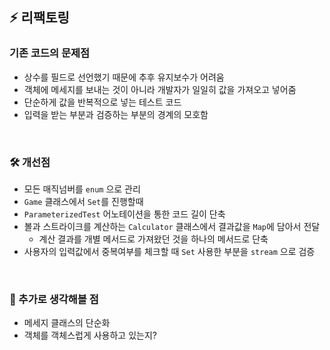 ## ⚡️ 리팩토링

### 기존 코드의 문제점
- 상수를 필드로 선언했기 때문에 추후 유지보수가 어려움
- 객체에 메세지를 보내는 것이 아니라 개발자가 일일히 값을 가져오고 넣어줌
- 단순하게 값을 반복적으로 넣는 테스트 코드
- 입력을 받는 부분과 검증하는 부분의 경계의 모호함


<br>

### 🛠️ 개선점
- 모든 매직넘버를 `enum` 으로 관리
- `Game` 클래스에서 `Set`를 진행할때 
- `ParameterizedTest` 어노테이션을 통한 코드 길이 단축
- 볼과 스트라이크를 계산하는 `Calculator` 클래스에서 결과값을 `Map`에 담아서 전달
    - 계산 결과를 개별 메서드로 가져왔던 것을 하나의 메서드로 단축
- 사용자의 입력값에서 중복여부를 체크할 때 `Set` 사용한 부분을 `stream` 으로 검증


<br>

### 🤔 추가로 생각해볼 점
- 메세지 클래스의 단순화
- 객체를 객체스럽게 사용하고 있는지?

<br>